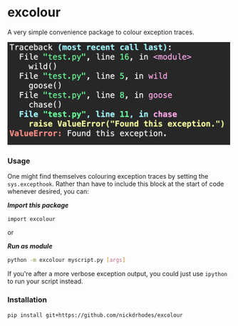 # excolour
A very simple convenience package to colour exception traces.


<img src="example.png" alt="Example" width="500"/>

### Usage
One might find themselves colouring exception traces by setting the ```sys.excepthook```. Rather than have to include this block at the start of code whenever desired, you can:

***Import this package***
```python3
import excolour
```

or

***Run as module***
```bash
python -m excolour myscript.py [args]
```


If you're after a more verbose exception output, you could just use ```ipython``` to run your script instead.

### Installation
```bash
pip install git+https://github.com/nickdrhodes/excolour
```
